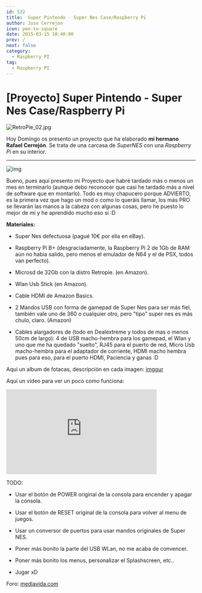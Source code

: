 ```yaml
---
id: 532
title:  Super Pintendo - Super Nes Case/Raspberry Pi
author: Jose Cerrejon
icon: pen-to-square
date: 2015-03-15 10:40:00
prev: /
next: false
category:
  - Raspberry PI
tag:
  - Raspberry PI
---
```


# [Proyecto] Super Pintendo - Super Nes Case/Raspberry Pi

![RetroPie_02.jpg](/images/RetroPie_05.jpg)

Hoy Domingo os presento un proyecto que ha elaborado **mi hermano Rafael Cerrejón**. Se trata de una carcasa de *SuperNES* con una *Raspberry Pi* en su interior.

- - -
![img](http://blog.petrockblock.com/wp-content/uploads/2014/07/theming_system.jpg)

Bueno, pues aquí presento mi Proyecto que habré tardado más o menos un mes en terminarlo (aunque debo reconocer que casi he tardado más a nivel de software que en montarlo).
Todo es muy chapucero porque ADVIERTO, es la primera vez que hago un mod o como lo queráis llamar, los más PRO se llevarán las manos a la cabeza con algunas cosas, pero he puesto lo mejor de mi y he aprendido mucho eso si :D

**Materiales:**

- Super Nes defectuosa (pagué 10€ por ella en eBay).

- Raspberry Pi B+ (desgraciadamente, la Raspberry Pi 2 de 1Gb de RAM aún no había salido, pero menos el emulador de N64 y el de PSX, todos van perfecto).

- Microsd de 32Gb con la distro Retropie. (en Amazon).

- Wlan Usb Stick (en Amazon).

- Cable HDMI de Amazon Basics.

- 2 Mandos USB con forma de gamepad de Super Nes para ser más fiel, también vale uno de 360 o cualquier otro, pero "tipo" super nes es más chulo, claro. (Amazon)

- Cables alargadores de (todo en Dealextreme y todos de mas o menos 50cm de largo):
4 de USB macho-hembra para los gamepad, el Wlan y uno que me ha quedado "suelto", RJ45 para el puerto de red, Micro Usb macho-hembra para el adaptador de corriente, HDMI macho hembra pues para eso, para el puerto HDMI, Paciencia y ganas :D

Aquí un album de fotacas, descripción en cada imagen: [imggur](http://imgur.com/a/9IpZ7)

Aquí un vídeo para ver un poco como funciona:

<iframe width="400" height="225" src="https://www.youtube.com/embed/pDHATX6O21Q?rel=0" frameborder="0" allowfullscreen></iframe>

TODO:

- Usar el botón de POWER original de la consola para encender y apagar la consola.

- Usar el botón de RESET original de la consola para volver al menu de juegos.

- Usar un conversor de puertos para usar mandos originales de Super NES.

- Poner más bonito la parte del USB WLan, no me acaba de convencer.

- Poner más bonito los menus, personalizar el Splashscreen, etc..

- Jugar xD

Foro: [mediavida.com](http://www.mediavida.com/foro/hard-soft/proyecto-super-pintendo-super-nes-caseraspberry-pi-531787)
